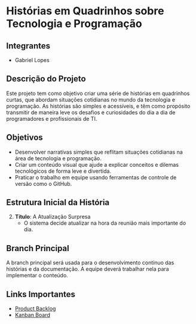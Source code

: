 # Histórias em Quadrinhos sobre Tecnologia e Programação

## Integrantes
- Gabriel Lopes

## Descrição do Projeto
Este projeto tem como objetivo criar uma série de histórias em quadrinhos curtas, que abordam situações cotidianas no mundo da tecnologia e programação. As histórias são simples e acessíveis, e têm como propósito transmitir de maneira leve os desafios e curiosidades do dia a dia de programadores e profissionais de TI.

## Objetivos
- Desenvolver narrativas simples que reflitam situações cotidianas na área de tecnologia e programação.
- Criar um conteúdo visual que ajude a explicar conceitos e dilemas tecnológicos de forma leve e divertida.
- Praticar o trabalho em equipe usando ferramentas de controle de versão como o GitHub.

## Estrutura Inicial da História
   
2. **Título**: A Atualização Surpresa
   - O sistema decide atualizar na hora da reunião mais importante do dia.

## Branch Principal
A branch principal será usada para o desenvolvimento contínuo das histórias e da documentação. A equipe deverá trabalhar nela para implementar o conteúdo.

## Links Importantes
- [Product Backlog](https://github.com/GabrielLopesz9135/historia-em-quadrinhos/issues)
- [Kanban Board](https://github.com/users/GabrielLopesz9135/projects/2)
